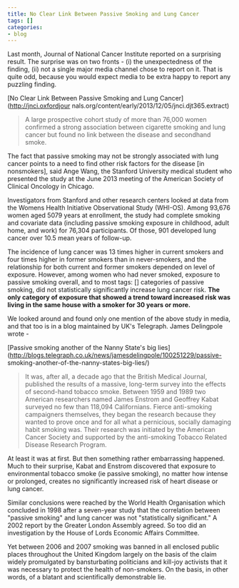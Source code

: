 ```yaml
---
title: No Clear Link Between Passive Smoking and Lung Cancer
tags: []
categories:
- blog
---
```

Last month, Journal of National Cancer Institute reported on a surprising
result. The surprise was on two fronts - (i) the unexpectedness of the
finding, (ii) not a single major media channel chose to report on it. That is
quite odd, because you would expect media to be extra happy to report any
puzzling finding.
<!--more-->

[No Clear Link Between Passive Smoking and Lung Cancer](http://jnci.oxfordjour
nals.org/content/early/2013/12/05/jnci.djt365.extract)

> A large prospective cohort study of more than 76,000 women confirmed a
strong association between cigarette smoking and lung cancer but found no link
between the disease and secondhand smoke.

The fact that passive smoking may not be strongly associated with lung cancer
points to a need to find other risk factors for the disease [in nonsmokers],
said Ange Wang, the Stanford University medical student who presented the
study at the June 2013 meeting of the American Society of Clinical Oncology in
Chicago.

Investigators from Stanford and other research centers looked at data from the
Womens Health Initiative Observational Study (WHI-OS). Among 93,676 women aged
5079 years at enrollment, the study had complete smoking and covariate data
(including passive smoking exposure in childhood, adult home, and work) for
76,304 participants. Of those, 901 developed lung cancer over 10.5 mean years
of follow-up.

The incidence of lung cancer was 13 times higher in current smokers and four
times higher in former smokers than in never-smokers, and the relationship for
both current and former smokers depended on level of exposure. However, among
women who had never smoked, exposure to passive smoking overall, and to most
tags: []
categories of passive smoking, did not statistically significantly increase
lung cancer risk. **The only category of exposure that showed a trend toward
increased risk was living in the same house with a smoker for 30 years or
more.**

We looked around and found only one mention of the above study in media, and
that too is in a blog maintained by UK's Telegraph. James Delingpole wrote -

[Passive smoking another of the Nanny State's big
lies](http://blogs.telegraph.co.uk/news/jamesdelingpole/100251229/passive-
smoking-another-of-the-nanny-states-big-lies/)

> It was, after all, a decade ago that the British Medical Journal, published
the results of a massive, long-term survey into the effects of second-hand
tobacco smoke. Between 1959 and 1989 two American researchers named James
Enstrom and Geoffrey Kabat surveyed no few than 118,094 Californians. Fierce
anti-smoking campaigners themselves, they began the research because they
wanted to prove once and for all what a pernicious, socially damaging habit
smoking was. Their research was initiated by the American Cancer Society and
supported by the anti-smoking Tobacco Related Disease Research Program.

At least it was at first. But then something rather embarrassing happened.
Much to their surprise, Kabat and Enstrom discovered that exposure to
environmental tobacco smoke (ie passive smoking), no matter how intense or
prolonged, creates no significantly increased risk of heart disease or lung
cancer.

Similar conclusions were reached by the World Health Organisation which
concluded in 1998 after a seven-year study that the correlation between
"passive smoking" and lung cancer was not "statistically significant." A 2002
report by the Greater London Assembly agreed. So too did an investigation by
the House of Lords Economic Affairs Committee.

Yet between 2006 and 2007 smoking was banned in all enclosed public places
throughout the United Kingdom largely on the basis of the claim widely
promulgated by bansturbating politicians and kill-joy activists that it was
necessary to protect the health of non-smokers. On the basis, in other words,
of a blatant and scientifically demonstrable lie.

